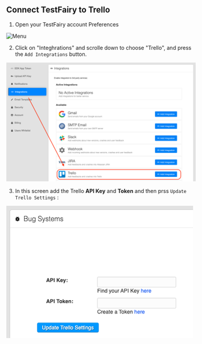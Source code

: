 ## Connect TestFairy to Trello

1. Open your TestFairy account Preferences


  ![Menu](/img/bug-tracking/jira-cloud-1.png)

2. Click on "Integhrations" and scrolle down to choose "Trello", and press the `Add Integrations` button.


  ![JIRA-setup](/img/bug-tracking/trello1.png)

3. In this screen add the Trello __API Key__ and __Token__ and then prss `Update Trello Settings` :


  ![](/img/bug-tracking/trello2.png)


